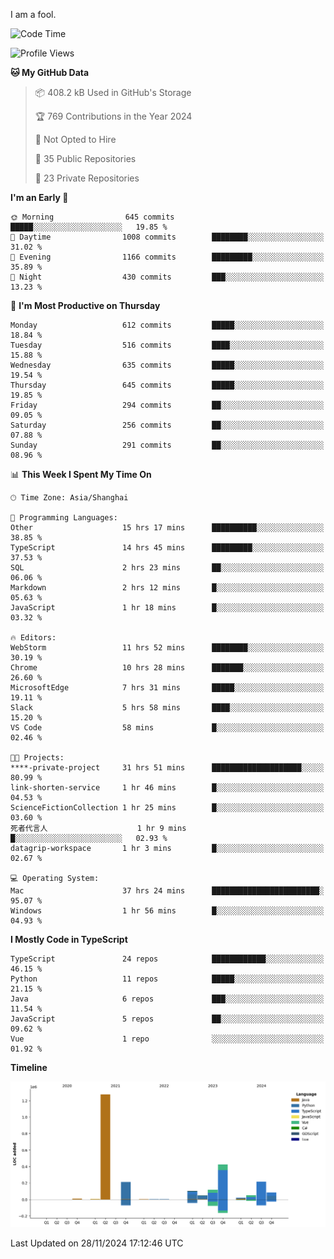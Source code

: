 I am a fool.

<!--START_SECTION:waka-->
![Code Time](http://img.shields.io/badge/Code%20Time-2%2C168%20hrs%2035%20mins-blue)

![Profile Views](http://img.shields.io/badge/Profile%20Views-0-blue)

**🐱 My GitHub Data** 

> 📦 408.2 kB Used in GitHub's Storage 
 > 
> 🏆 769 Contributions in the Year 2024
 > 
> 🚫 Not Opted to Hire
 > 
> 📜 35 Public Repositories 
 > 
> 🔑 23 Private Repositories 
 > 
**I'm an Early 🐤** 

```text
🌞 Morning                645 commits         █████░░░░░░░░░░░░░░░░░░░░   19.85 % 
🌆 Daytime                1008 commits        ████████░░░░░░░░░░░░░░░░░   31.02 % 
🌃 Evening                1166 commits        █████████░░░░░░░░░░░░░░░░   35.89 % 
🌙 Night                  430 commits         ███░░░░░░░░░░░░░░░░░░░░░░   13.23 % 
```
📅 **I'm Most Productive on Thursday** 

```text
Monday                   612 commits         █████░░░░░░░░░░░░░░░░░░░░   18.84 % 
Tuesday                  516 commits         ████░░░░░░░░░░░░░░░░░░░░░   15.88 % 
Wednesday                635 commits         █████░░░░░░░░░░░░░░░░░░░░   19.54 % 
Thursday                 645 commits         █████░░░░░░░░░░░░░░░░░░░░   19.85 % 
Friday                   294 commits         ██░░░░░░░░░░░░░░░░░░░░░░░   09.05 % 
Saturday                 256 commits         ██░░░░░░░░░░░░░░░░░░░░░░░   07.88 % 
Sunday                   291 commits         ██░░░░░░░░░░░░░░░░░░░░░░░   08.96 % 
```


📊 **This Week I Spent My Time On** 

```text
🕑︎ Time Zone: Asia/Shanghai

💬 Programming Languages: 
Other                    15 hrs 17 mins      ██████████░░░░░░░░░░░░░░░   38.85 % 
TypeScript               14 hrs 45 mins      █████████░░░░░░░░░░░░░░░░   37.53 % 
SQL                      2 hrs 23 mins       ██░░░░░░░░░░░░░░░░░░░░░░░   06.06 % 
Markdown                 2 hrs 12 mins       █░░░░░░░░░░░░░░░░░░░░░░░░   05.63 % 
JavaScript               1 hr 18 mins        █░░░░░░░░░░░░░░░░░░░░░░░░   03.32 % 

🔥 Editors: 
WebStorm                 11 hrs 52 mins      ████████░░░░░░░░░░░░░░░░░   30.19 % 
Chrome                   10 hrs 28 mins      ███████░░░░░░░░░░░░░░░░░░   26.60 % 
MicrosoftEdge            7 hrs 31 mins       █████░░░░░░░░░░░░░░░░░░░░   19.11 % 
Slack                    5 hrs 58 mins       ████░░░░░░░░░░░░░░░░░░░░░   15.20 % 
VS Code                  58 mins             █░░░░░░░░░░░░░░░░░░░░░░░░   02.46 % 

🐱‍💻 Projects: 
****-private-project     31 hrs 51 mins      ████████████████████░░░░░   80.99 % 
link-shorten-service     1 hr 46 mins        █░░░░░░░░░░░░░░░░░░░░░░░░   04.53 % 
ScienceFictionCollection 1 hr 25 mins        █░░░░░░░░░░░░░░░░░░░░░░░░   03.60 % 
死者代言人                    1 hr 9 mins         █░░░░░░░░░░░░░░░░░░░░░░░░   02.93 % 
datagrip-workspace       1 hr 3 mins         █░░░░░░░░░░░░░░░░░░░░░░░░   02.67 % 

💻 Operating System: 
Mac                      37 hrs 24 mins      ████████████████████████░   95.07 % 
Windows                  1 hr 56 mins        █░░░░░░░░░░░░░░░░░░░░░░░░   04.93 % 
```

**I Mostly Code in TypeScript** 

```text
TypeScript               24 repos            ████████████░░░░░░░░░░░░░   46.15 % 
Python                   11 repos            █████░░░░░░░░░░░░░░░░░░░░   21.15 % 
Java                     6 repos             ███░░░░░░░░░░░░░░░░░░░░░░   11.54 % 
JavaScript               5 repos             ██░░░░░░░░░░░░░░░░░░░░░░░   09.62 % 
Vue                      1 repo              ░░░░░░░░░░░░░░░░░░░░░░░░░   01.92 % 
```



**Timeline**

![Lines of Code chart](https://raw.githubusercontent.com/VeejaLiu/VeejaLiu/master/assets/bar_graph.png)


 Last Updated on 28/11/2024 17:12:46 UTC
<!--END_SECTION:waka-->
